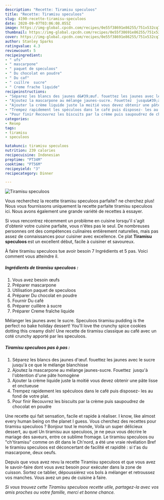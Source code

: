 ```yaml
---
description: "Recette: Tiramisu speculoos"
title: "Recette: Tiramisu speculoos"
slug: 4190-recette-tiramisu-speculoos
date: 2020-09-07T03:06:08.055Z
image: https://img-global.cpcdn.com/recipes/0e55f38691e86255/751x532cq70/tiramisu-speculoos-photo-principale-de-la-recette.jpg
thumbnail: https://img-global.cpcdn.com/recipes/0e55f38691e86255/751x532cq70/tiramisu-speculoos-photo-principale-de-la-recette.jpg
cover: https://img-global.cpcdn.com/recipes/0e55f38691e86255/751x532cq70/tiramisu-speculoos-photo-principale-de-la-recette.jpg
author: Stanley Sparks
ratingvalue: 4.3
reviewcount: 5
recipeingredient:
- " ufs"
- " mascarpone"
- " paquet de speculoos"
- " Du chocolat en poudre"
- " Du caf"
- " cuillre  sucre"
- " Creme frache liquide"
recipeinstructions:
- "Séparez les blancs des jaunes d&#39;œuf. fouettez les jaunes avec le sucre jusqu&#39;à ce que le mélange blanchisse"
- "Ajoutez la mascarpone au mélange jaunes-sucre. Fouettez  jusqu&#39;à l&#39;obtention d&#39;une pâte homogène"
- "Ajouter la crème liquide juste la moitié vous devez obtenir une pâte lisse et onctueuse"
- "Trempez rapidement les spéculoos dans le café puis disposez- les au fond de votre plat."
- "Pour finir Recouvrez les biscuits par la crème puis saupoudrez de chocolat en poudre"
categories:
- Resep
tags:
- tiramisu
- speculoos

katakunci: tiramisu speculoos 
nutrition: 239 calories
recipecuisine: Indonesian
preptime: "PT34M"
cooktime: "PT56M"
recipeyield: "3"
recipecategory: Dinner

---
```



![Tiramisu speculoos](https://img-global.cpcdn.com/recipes/0e55f38691e86255/751x532cq70/tiramisu-speculoos-photo-principale-de-la-recette.jpg)

Vous recherchez la recette tiramisu speculoos parfaite? ne cherchez plus! Nous vous fournissons uniquement la recette parfaite tiramisu speculoos ici. Nous avons également une grande variété de recettes à essayer.

Si vous rencontrez récemment un problème en cuisine lorsqu'il s'agit d'obtenir votre cuisine parfaite, vous n'êtes pas le seul. De nombreuses personnes ont des compétences culinaires entièrement naturelles, mais pas assez de connaissances pour cuisiner avec excellence. Ce plat <strong> Tiramisu speculoos </strong> est un excellent début, facile à cuisiner et savoureux.

<!--inarticleads1-->

À faire tiramisu speculoos tue avoir besoin 7 Ingrédients et 5 pas. Voici comment vous atteindre il.

##### Ingrédients de tiramisu speculoos :

1. Vous avez besoin  œufs
1. Préparer  mascarpone
1. Utilisation  paquet de speculoos
1. Préparer  Du chocolat en poudre
1. Fournir  Du café
1. Préparer  cuillère à sucre
1. Préparer  Creme fraîche liquide


Mélanger les jaunes avec le sucre. Speculoos tiramisu pudding is the perfect no bake holiday dessert! You&#39;ll love the crunchy spice cookies dotting this creamy dish! Une recette de tiramisu classique au café avec un coté crunchy apporté par les speculoos. 

<!--inarticleads2-->

##### Tiramisu speculoos pas à pas :

1. Séparez les blancs des jaunes d&#39;œuf. fouettez les jaunes avec le sucre jusqu&#39;à ce que le mélange blanchisse
1. Ajoutez la mascarpone au mélange jaunes-sucre. Fouettez  jusqu&#39;à l&#39;obtention d&#39;une pâte homogène
1. Ajouter la crème liquide juste la moitié vous devez obtenir une pâte lisse et onctueuse
1. Trempez rapidement les spéculoos dans le café puis disposez- les au fond de votre plat.
1. Pour finir Recouvrez les biscuits par la crème puis saupoudrez de chocolat en poudre


Une recette qui fait sensation, facile et rapide à réaliser. I know, like almost every human being on the planet I guess. Vous cherchez des recettes pour tiramisu speculoos ? Bonjour tout le monde, Voila un super délicieux dessert, au quel Un tiramisu aux speculoos, je ne peux vous décrire le mariage des saveurs, entre ce sublime fromage. Le tiramisu speculoos ou &#34;ch&#39;tiramisu&#34; comme on dit dans le Ch&#39;nord, a été une vraie révélation Bref le tiramisu speculoos est déconcertant de facilité et rapidité : si t&#39;as du mascarpone, deux oeufs. 

<!--inarticleads1-->

<p>
Depuis que vous avez revu la recette Tiramisu speculoos et que vous avez le savoir-faire dont vous avez besoin pour exécuter dans la zone de cuisson. Sortez ce tablier, dépoussiérez vos bols à mélanger et retroussez vos manches. Vous avez un peu de cuisine à faire.
</p>

<p>
<i>Si vous trouvez cette Tiramisu speculoos recette utile, partagez-la avec vos amis proches ou votre famille, merci et bonne chance.</i>
</p>

